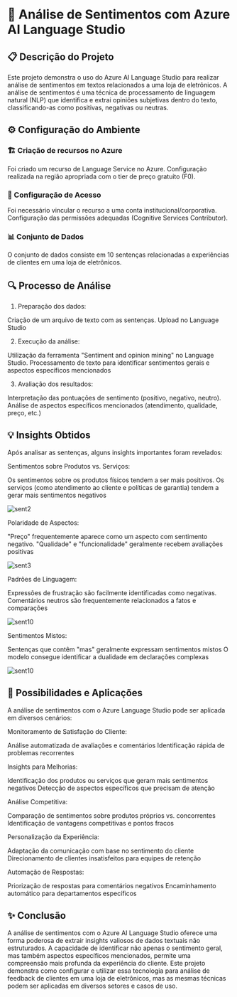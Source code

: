 # 🧠 Análise de Sentimentos com Azure AI Language Studio

## 📋 Descrição do Projeto

Este projeto demonstra o uso do Azure AI Language Studio para realizar análise de sentimentos em textos relacionados a uma loja de eletrônicos. A análise de sentimentos é uma técnica de processamento de linguagem natural (NLP) que identifica e extrai opiniões subjetivas dentro do texto, classificando-as como positivas, negativas ou neutras.

## ⚙️ Configuração do Ambiente

### 🏗️ Criação de recursos no Azure

Foi criado um recurso de Language Service no Azure.
Configuração realizada na região apropriada com o tier de preço gratuito (F0).

### 🔑 Configuração de Acesso

Foi necessário vincular o recurso a uma conta institucional/corporativa.
Configuração das permissões adequadas (Cognitive Services Contributor).

### 📊 Conjunto de Dados
O conjunto de dados consiste em 10 sentenças relacionadas a experiências de clientes em uma loja de eletrônicos.

## 🔍 Processo de Análise

1. Preparação dos dados:

Criação de um arquivo de texto com as sentenças.
Upload no Language Studio

2. Execução da análise:

Utilização da ferramenta "Sentiment and opinion mining" no Language Studio.
Processamento de texto para identificar sentimentos gerais e aspectos específicos mencionados

3. Avaliação dos resultados:

Interpretação das pontuações de sentimento (positivo, negativo, neutro).
Análise de aspectos específicos mencionados (atendimento, qualidade, preço, etc.)

## 💡 Insights Obtidos
Após analisar as sentenças, alguns insights importantes foram revelados:

Sentimentos sobre Produtos vs. Serviços:

Os sentimentos sobre os produtos físicos tendem a ser mais positivos.
Os serviços (como atendimento ao cliente e políticas de garantia) tendem a gerar mais sentimentos negativos

![sent2](https://github.com/user-attachments/assets/ce8d3689-923c-4944-919a-e1de4cf0ae75)

Polaridade de Aspectos:

"Preço" frequentemente aparece como um aspecto com sentimento negativo.
"Qualidade" e "funcionalidade" geralmente recebem avaliações positivas

![sent3](https://github.com/user-attachments/assets/43d571c3-92fd-4a35-ad7a-e2657ac72822)

Padrões de Linguagem:

Expressões de frustração são facilmente identificadas como negativas.
Comentários neutros são frequentemente relacionados a fatos e comparações

![sent10](https://github.com/user-attachments/assets/dd912cd9-9501-4680-98d4-afbba12e4a5d)

Sentimentos Mistos:

Sentenças que contêm "mas" geralmente expressam sentimentos mistos
O modelo consegue identificar a dualidade em declarações complexas

![sent10](https://github.com/user-attachments/assets/cc3ab9a8-2647-463c-bf98-a49c16c587df)

## 🚀 Possibilidades e Aplicações
A análise de sentimentos com o Azure Language Studio pode ser aplicada em diversos cenários:

Monitoramento de Satisfação do Cliente:

Análise automatizada de avaliações e comentários
Identificação rápida de problemas recorrentes


Insights para Melhorias:

Identificação dos produtos ou serviços que geram mais sentimentos negativos
Detecção de aspectos específicos que precisam de atenção


Análise Competitiva:

Comparação de sentimentos sobre produtos próprios vs. concorrentes
Identificação de vantagens competitivas e pontos fracos


Personalização da Experiência:

Adaptação da comunicação com base no sentimento do cliente
Direcionamento de clientes insatisfeitos para equipes de retenção


Automação de Respostas:

Priorização de respostas para comentários negativos
Encaminhamento automático para departamentos específicos

## ✨ Conclusão

A análise de sentimentos com o Azure AI Language Studio oferece uma forma poderosa de extrair insights valiosos de dados textuais não estruturados. A capacidade de identificar não apenas o sentimento geral, mas também aspectos específicos mencionados, permite uma compreensão mais profunda da experiência do cliente.
Este projeto demonstra como configurar e utilizar essa tecnologia para análise de feedback de clientes em uma loja de eletrônicos, mas as mesmas técnicas podem ser aplicadas em diversos setores e casos de uso.
